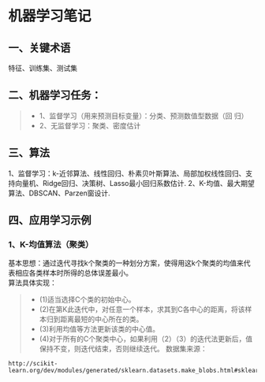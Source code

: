 # 机器学习笔记
## 一、关键术语
特征、训练集、测试集
## 二、机器学习任务：
>* 1、监督学习（用来预测目标变量）：分类、预测数值型数据（回
归）
>* 2、无监督学习：聚类、密度估计
## 三、算法
1、监督学习：k-近邻算法、线性回归、朴素贝叶斯算法、局部加权线性回归、支持向量机、Ridge回归、决策树、Lasso最小回归系数估计.
2、K-均值、最大期望算法、DBSCAN、Parzen窗设计.
## 四、应用学习示例
### 1、K-均值算法（聚类）
基本思想：通过迭代寻找k个聚类的一种划分方案，使得用这k个聚类的均值来代表相应各类样本时所得的总体误差最小。<br>
算法具体实现： <br>
>* (1)适当选择C个类的初始中心。
>* (2)在第K此迭代中，对任意一个样本，求其到C各中心的距离，将该样本归到距离最短的中心所在的类。
>* (3)利用均值等方法更新该类的中心值。
>* (4)对于所有的C个聚类中心，如果利用（2）（3）的迭代法更新后，值保持不变，则迭代结束，否则继续迭代。
数据集来源：
```
http://scikit-learn.org/dev/modules/generated/sklearn.datasets.make_blobs.html#sklearn.datasets.make_blobs
```

